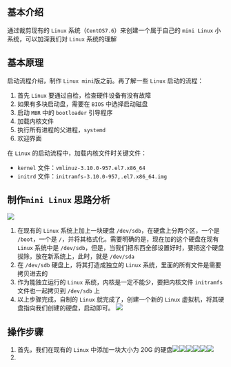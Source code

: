 
## 基本介绍
通过裁剪现有的 `Linux` 系统（`CentOS7.6`）来创建一个属于自己的 `mini Linux` 小系统，可以加深我们对 `Linux` 系统的理解

## 基本原理

启动流程介绍，制作 `Linux mini`版之前。再了解一些 `Linux` 启动的流程：
1. 首先 `Linux` 要通过自检，检查硬件设备有没有故障
2. 如果有多块启动盘，需要在 `BIOS` 中选择启动磁盘
3. 启动 `MBR` 中的 `bootloader` 引导程序
4. 加载内核文件
5. 执行所有进程的父进程，`systemd`
6. 欢迎界面

在 `Linux` 的启动流程中，加载内核文件时关键文件：
- `kernel` 文件：`vmlinuz-3.10.0-957.el7.x86_64`
- `initrd` 文件：`initramfs-3.10.0-957,.el7.x86_64.img`

## 制作`mini Linux` 思路分析
![](https://markdown-ft.oss-cn-shenzhen.aliyuncs.com/image-for-typora/20221114205722.png)

1. 在现有的 `Linux` 系统上加上一块硬盘 `/dev/sdb`，在硬盘上分两个区，一个是 `/boot`，一个是 `/`，并将其格式化。需要明确的是，现在加的这个硬盘在现有 `Linux` 系统中是 `/dev/sdb`，但是，当我们把东西全部设置好时，要把这个硬盘拔除，放在新系统上，此时，就是 `/dev/sda`
2. 在 `/dev/sdb` 硬盘上，将其打造成独立的 `Linux` 系统，里面的所有文件是需要拷贝进去的
3. 作为能独立运行的 `Linux` 系统，内核是一定不能少，要把内核文件 `initramfs` 文件也一起拷贝到 `/dev/sdb` 上
4. 以上步骤完成，自制的 `Linux` 就完成了，创建一个新的 `Linux` 虚拟机，将其硬盘指向我们创建的硬盘，启动即可。
![](https://markdown-ft.oss-cn-shenzhen.aliyuncs.com/image-for-typora/20221114210143.png)

## 操作步骤

1. 首先，我们在现有的 `Linux` 中添加一块大小为 20G 的硬盘![](https://markdown-ft.oss-cn-shenzhen.aliyuncs.com/image-for-typora/20221114210430.png)![](https://markdown-ft.oss-cn-shenzhen.aliyuncs.com/image-for-typora/20221114210517.png)![](https://markdown-ft.oss-cn-shenzhen.aliyuncs.com/image-for-typora/20221114210530.png)![](https://markdown-ft.oss-cn-shenzhen.aliyuncs.com/image-for-typora/20221114210549.png)![](https://markdown-ft.oss-cn-shenzhen.aliyuncs.com/image-for-typora/20221114210611.png)![](https://markdown-ft.oss-cn-shenzhen.aliyuncs.com/image-for-typora/20221114210700.png)
2. 




